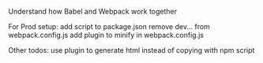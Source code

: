 Understand how Babel and Webpack work together

For Prod setup:
add script to package.json
remove dev... from webpack.config.js
add plugin to minify in webpack.config.js

Other todos:
use plugin to generate html instead of copying with npm script
